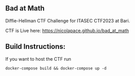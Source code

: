## Bad at Math
Diffie-Hellman CTF Challenge for ITASEC CTF2023 at Bari.

CTF is Live here: https://nicolapace.github.io/bad_at_math

## Build Instructions:

If you want to host the CTF run
```
docker-compose build && docker-compose up -d
```
